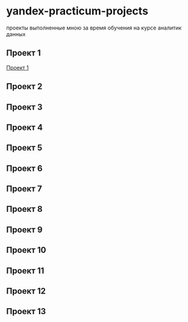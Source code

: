 # yandex-practicum-projects
проекты выполненные мною за время обучения на курсе аналитик данных
##  Проект 1

<a href="http://example.com](https://github.com/konchikovamarina/yandex-practicum-projects/tree/main/Проект%201/" target="_blank">Проект 1</a>

##  Проект 2

##  Проект 3

##  Проект 4

##  Проект 5

##  Проект 6

##  Проект 7

##  Проект 8

##  Проект 9

##  Проект 10

##  Проект 11

##  Проект 12

##  Проект 13

##
